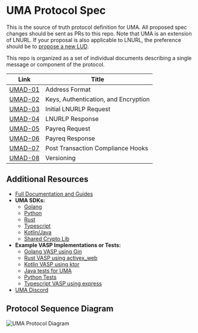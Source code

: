 # UMA Protocol Spec

This is the source of truth protocol definition for UMA. All proposed spec changes should be sent as PRs to this repo.
Note that UMA is an extension of LNURL. If your proposal is also applicable to LNURL, the preference should be to
[propose a new LUD](https://github.com/lnurl/luds).

This repo is organized as a set of individual documents describing a single message or component of the protocol.

| Link                                           | Title                                |
| ---------------------------------------------- | ------------------------------------ |
| [UMAD-01](/umad-01-addresses.md)               | Address Format                       |
| [UMAD-02](/umad-02-keys-and-authentication.md) | Keys, Authentication, and Encryption |
| [UMAD-03](/umad-03-lnurlp-request.md)          | Initial LNURLP Request               |
| [UMAD-04](/umad-04-lnurlp-response.md)         | LNURLP Response                      |
| [UMAD-05](/umad-05-payreq-request.md)          | Payreq Request                       |
| [UMAD-06](/umad-06-payreq-response.md)         | Payreq Response                      |
| [UMAD-07](/umad-07-post-tx-hooks.md)           | Post Transaction Compliance Hooks    |
| [UMAD-08](/umad-08-versioning.md)              | Versioning                           |

## Additional Resources

- [Full Documentation and Guides](https://docs.uma.me)
- **UMA SDKs:**
  - [Golang](https://github.com/uma-universal-money-address/uma-go-sdk)
  - [Python](https://github.com/uma-universal-money-address/uma-python-sdk)
  - [Rust](https://github.com/uma-universal-money-address/uma-rust-sdk)
  - [Typescript](https://github.com/uma-universal-money-address/uma-js-sdk)
  - [Kotlin/Java](https://github.com/uma-universal-money-address/uma-kotlin-sdk)
  - [Shared Crypto Lib](https://github.com/uma-universal-money-address/uma-crypto-uniffi)
- **Example VASP Implementations or Tests:**
  - [Golang VASP using Gin](https://github.com/lightsparkdev/go-sdk/tree/main/examples/uma-server)
  - [Rust VASP using activex_web](https://github.com/lightsparkdev/lightspark-rs/blob/main/examples/uma-demo/src/main.rs)
  - [Kotlin VASP using ktor](https://github.com/lightsparkdev/kotlin-sdk/tree/develop/umaserverdemo)
  - [Java tests for UMA](https://github.com/uma-universal-money-address/uma-kotlin-sdk/blob/main/javatest/src/test/java/me/uma/javatest/UmaTest.java)
  - [Python Tests](https://github.com/uma-universal-money-address/uma-python-sdk/blob/main/uma/__tests__/test_uma.py)
  - [Typescript VASP using express](https://github.com/lightsparkdev/js-sdk/tree/main/apps/examples/uma-vasp)
- [UMA Discord](https://discord.gg/K4e7ghAJ)

## Protocol Sequence Diagram

![UMA Protocol Diagram](https://static.swimlanes.io/96ce03b038caee40527168793d9cf984.png)
